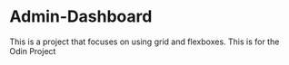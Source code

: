 # Admin-Dashboard
This is a project that focuses on using grid and flexboxes. This is for the Odin Project
